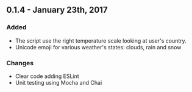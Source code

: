 ## 0.1.4 - January 23th, 2017
### Added
- The script use the right temperature scale looking at user's country.
- Unicode emoji for various weather's states: clouds, rain and snow

### Changes
- Clear code adding ESLint
- Unit testing using Mocha and Chai
